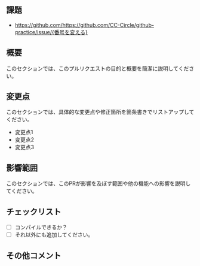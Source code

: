 ## 課題
- https://github.com/https://github.com/CC-Circle/github-practice/issue/{番号を変える}

## 概要

このセクションでは、このプルリクエストの目的と概要を簡潔に説明してください。

## 変更点

このセクションでは、具体的な変更点や修正箇所を箇条書きでリストアップしてください。

- 変更点1
- 変更点2
- 変更点3

## 影響範囲

このセクションでは、このPRが影響を及ぼす範囲や他の機能への影響を説明してください。

## チェックリスト

- [ ]  コンパイルできるか？
- [ ]  それ以外にも追加してください。

## その他コメント
